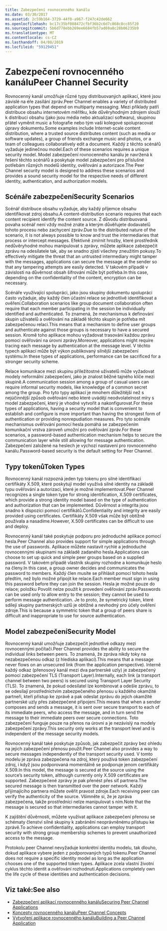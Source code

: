 ```yaml
---
title: Zabezpečení rovnocenného kanálu
ms.date: 03/30/2017
ms.assetid: 2c59b164-3729-44f0-a967-f247c42de662
ms.openlocfilehash: bc17c35bf088472cfbf36b2c6d7c868c8cc85f20
ms.sourcegitcommit: 5b6d778ebb269ee6684fb57ad69a8c28b06235b9
ms.translationtype: MT
ms.contentlocale: cs-CZ
ms.lasthandoff: 04/08/2019
ms.locfileid: "59129451"
---
```

# <a name="peer-channel-security"></a><span data-ttu-id="97791-102">Zabezpečení rovnocenného kanálu</span><span class="sxs-lookup"><span data-stu-id="97791-102">Peer Channel Security</span></span>
<span data-ttu-id="97791-103">Rovnocenný kanál umožňuje různé typy distribuovaných aplikací, které jsou závislé na éře zasílání zpráv.</span><span class="sxs-lookup"><span data-stu-id="97791-103">Peer Channel enables a variety of distributed application types that depend on multiparty messaging.</span></span> <span data-ttu-id="97791-104">Mezi příklady patří distribuce obsahu internetovém měřítku, kde důvěryhodným zdrojem slouží k distribuci obsahu (jako jsou média nebo aktualizací softwaru), skupinou přátel vyměnit music a fotografie nebo tým vaši kolegové spolupracovat úpravy dokumentu.</span><span class="sxs-lookup"><span data-stu-id="97791-104">Some examples include Internet-scale content distribution, where a trusted source distributes content (such as media or software updates), a group of friends exchange music and photos, or a team of colleagues collaboratively edit a document.</span></span> <span data-ttu-id="97791-105">Každý z těchto scénářů vyžaduje jedinečnou model.</span><span class="sxs-lookup"><span data-stu-id="97791-105">Each of these scenarios requires a unique security model.</span></span> <span data-ttu-id="97791-106">Model zabezpečení rovnocenného kanálu je navržená k řešení těchto scénářů a poskytuje model zabezpečení pro příslušné potřebám různých modelů identity, ověřování a autorizace.</span><span class="sxs-lookup"><span data-stu-id="97791-106">The Peer Channel security model is designed to address these scenarios and provides a sound security model for the respective needs of different identity, authentication, and authorization models.</span></span>  
  
## <a name="security-scenarios"></a><span data-ttu-id="97791-107">Scénáře zabezpečení</span><span class="sxs-lookup"><span data-stu-id="97791-107">Security Scenarios</span></span>  
 <span data-ttu-id="97791-108">Scénář distribuce obsahu vyžaduje, aby každý příjemce obsahu identifikovat zdroj obsahu.</span><span class="sxs-lookup"><span data-stu-id="97791-108">A content-distribution scenario requires that each content recipient identify the content source.</span></span> <span data-ttu-id="97791-109">Z důvodu distribuovaná povaha scénář není vždy možné znáte a kterým důvěřujete dodavatelů tohoto procesu nebo zachycení zpráv.</span><span class="sxs-lookup"><span data-stu-id="97791-109">Due to the distributed nature of the scenario, it is not always possible to know and trust the intermediaries that process or intercept messages.</span></span> <span data-ttu-id="97791-110">Efektivně zmírnit hrozby, které prostředník nedůvěryhodné mohou manipulovat s zprávy, můžete aplikace zabezpečit zprávu na odesílatele tak, aby se snadno zjistí všechny zneužitím pokusy.</span><span class="sxs-lookup"><span data-stu-id="97791-110">To effectively mitigate the threat that an untrusted intermediary might tamper with the messages, applications can secure the message at the sender so that any tampering attempts are easily detected.</span></span> <span data-ttu-id="97791-111">V takovém případě v závislosti na důvěrnost obsah šifrování může být potřeba.</span><span class="sxs-lookup"><span data-stu-id="97791-111">In this case, depending on the confidentiality of the content, encryption can be necessary.</span></span>  
  
 <span data-ttu-id="97791-112">Scénáře využívající spolupráci, jako jsou skupiny dokumentu spolupráci často vyžaduje, aby každý člen účastní relace se jednotlivě identifikovat a ověření.</span><span class="sxs-lookup"><span data-stu-id="97791-112">Collaboration scenarios like group document collaboration often require that each member participating in the session be individually identified and authenticated.</span></span> <span data-ttu-id="97791-113">To znamená, že mechanismus k definování skupin uživatelů a ověřování na základě těchto skupin je potřeba mít zabezpečenou relaci.</span><span class="sxs-lookup"><span data-stu-id="97791-113">This means that a mechanism to define user groups and authenticate against those groups is necessary to have a secured session.</span></span> <span data-ttu-id="97791-114">Kromě toho aplikace mohou vyžadovat trasování každou zprávu pomocí ověřování na úrovni zprávy.</span><span class="sxs-lookup"><span data-stu-id="97791-114">Moreover, applications might require tracing each message by authentication at the message level.</span></span> <span data-ttu-id="97791-115">V těchto typech aplikací může být výkon publikovaný silnější zabezpečení systému.</span><span class="sxs-lookup"><span data-stu-id="97791-115">In these types of applications, performance can be sacrificed for a stronger security scheme.</span></span>  
  
 <span data-ttu-id="97791-116">Relace komunikace mezi skupinu příležitostné uživatelů může vyžadovat modely neformální zabezpečení, jako je znalost běžné tajného klíče mezi skupině.</span><span class="sxs-lookup"><span data-stu-id="97791-116">A communication session among a group of casual users can require informal security models, like knowledge of a common secret among the group.</span></span> <span data-ttu-id="97791-117">Pro tyto typy aplikací je mnohem důležitější než s nejúčinnější způsob ověřování nebo které uvádějí neodvolatelnost míry s model zabezpečení, který je vhodné vytvořit a nakonfigurovat.</span><span class="sxs-lookup"><span data-stu-id="97791-117">For these types of applications, having a security model that is convenient to establish and configure is more important than having the strongest form of authentication or providing nonrepudiation measures.</span></span> <span data-ttu-id="97791-118">Pro tyto scénáře mechanismus ověřování pomocí hesla pomáhá se zabezpečením komunikační vrstva zároveň umožní pro ověřování zpráv.</span><span class="sxs-lookup"><span data-stu-id="97791-118">For these scenarios, a password-based authentication mechanism helps to secure the communication layer while still allowing for message authentication.</span></span> <span data-ttu-id="97791-119">Zabezpečení založené na heslech je výchozí nastavení pro rovnocenného kanálu.</span><span class="sxs-lookup"><span data-stu-id="97791-119">Password-based security is the default setting for Peer Channel.</span></span>  
  
## <a name="token-types"></a><span data-ttu-id="97791-120">Typy tokenů</span><span class="sxs-lookup"><span data-stu-id="97791-120">Token Types</span></span>  
 <span data-ttu-id="97791-121">Rovnocenný kanál rozpozná jeden typ tokenu pro silné identifikaci certifikáty X.509, které poskytují model využívá silné identity na základě typu ověřování a autorizaci, které je možné implementovat.</span><span class="sxs-lookup"><span data-stu-id="97791-121">Peer Channel recognizes a single token type for strong identification, X.509 certificates, which provide a strong identity model based on the type of authentication and authorization that can be implemented.</span></span> <span data-ttu-id="97791-122">Důvěrnost a integrita jsou snadno k dispozici pomocí certifikátů.</span><span class="sxs-lookup"><span data-stu-id="97791-122">Confidentiality and integrity are easily provided using certificates.</span></span> <span data-ttu-id="97791-123">Certifikáty X.509 však může být obtížně používala a nasadíme.</span><span class="sxs-lookup"><span data-stu-id="97791-123">However, X.509 certificates can be difficult to use and deploy.</span></span>  
  
 <span data-ttu-id="97791-124">Rovnocenný kanál také poskytuje podporu pro jednoduché aplikace pomocí hesla.</span><span class="sxs-lookup"><span data-stu-id="97791-124">Peer Channel also provides support for simple applications through the use of passwords.</span></span> <span data-ttu-id="97791-125">Aplikace můžete nastavit rychlé a jednoduché rovnocennými skupinami na základě zadaného hesla.</span><span class="sxs-lookup"><span data-stu-id="97791-125">Applications can choose to set up quick and simple peer groups based on a supplied password.</span></span> <span data-ttu-id="97791-126">V takovém případě vlastník skupiny rozhodne a komunikuje heslo na členy.</span><span class="sxs-lookup"><span data-stu-id="97791-126">In this case, a group owner decides and communicates the password to members.</span></span> <span data-ttu-id="97791-127">Každý člen musíte se přihlásit pomocí tohoto hesla předtím, než bylo možné připojit ke relace.</span><span class="sxs-lookup"><span data-stu-id="97791-127">Each member must sign in using this password before they can join the session.</span></span> <span data-ttu-id="97791-128">Hesla je možné pouze do relace; položku Povolit nelze použít k provedení ověřování zpráv.</span><span class="sxs-lookup"><span data-stu-id="97791-128">Passwords can be used only to allow entry to the session; they cannot be used to perform message authentication.</span></span> <span data-ttu-id="97791-129">Je to proto, že symetrický token, které sdílejí skupiny partnerských uzlů je obtížné a nevhodný pro účely ověření zdroje.</span><span class="sxs-lookup"><span data-stu-id="97791-129">This is because a symmetric token that a group of peers share is difficult and inappropriate to use for source authentication.</span></span>  
  
## <a name="security-model"></a><span data-ttu-id="97791-130">Model zabezpečení</span><span class="sxs-lookup"><span data-stu-id="97791-130">Security Model</span></span>  
 <span data-ttu-id="97791-131">Rovnocenný kanál umožňuje zabezpečit jednotlivé odkazy mezi rovnocennými počítači.</span><span class="sxs-lookup"><span data-stu-id="97791-131">Peer Channel provides the ability to secure the individual links between peers.</span></span> <span data-ttu-id="97791-132">To znamená, že zpráva nikdy toky na nezabezpečenou odkaz (z hlediska aplikací).</span><span class="sxs-lookup"><span data-stu-id="97791-132">This means that a message never flows on an unsecured link (from the application perspective).</span></span> <span data-ttu-id="97791-133">Interně každý odkaz (přenosový kanál mezi dva partnerské uzly) je zabezpečený pomocí zabezpečení TLS (Transport Layer).</span><span class="sxs-lookup"><span data-stu-id="97791-133">Internally, each link (a transport channel between two peers) is secured using Transport Layer Security (TLS).</span></span> <span data-ttu-id="97791-134">To znamená, že pokud odesílatel lze kombinovat a odešle zprávu, to se odesílají prostřednictvím zabezpečeného přenosu u každého okamžité partneři, kteří přístup ke zprávě a pak odeslat zprávu do jejich okamžité partnerské uzly přes zabezpečené připojení.</span><span class="sxs-lookup"><span data-stu-id="97791-134">This means that when a sender composes and sends a message, it is sent over secure transport to each of its immediate peers, who access the message, and in turn send the message to their immediate peers over secure connections.</span></span> <span data-ttu-id="97791-135">Toto zabezpečení funguje pouze na přenos na úrovni a je nezávislý na modely zabezpečení zprávy.</span><span class="sxs-lookup"><span data-stu-id="97791-135">This security only works at the transport level and is independent of the message security models.</span></span>  
  
 <span data-ttu-id="97791-136">Rovnocenný kanál také poskytuje způsob, jak zabezpečit zprávy bez ohledu na jejich zabezpečení přenosu použít.</span><span class="sxs-lookup"><span data-stu-id="97791-136">Peer Channel also provides a way to secure messages independently of the transport security used.</span></span> <span data-ttu-id="97791-137">V tomto modelu je zpráva zabezpečena na zdroj, který používá token zabezpečení zdroj, i když jsou podporovaná momentálně se podporuje jenom certifikáty X.509.</span><span class="sxs-lookup"><span data-stu-id="97791-137">In this model, the message is secured at the source using the source’s security token, although currently only X.509 certificates are supported.</span></span> <span data-ttu-id="97791-138">Zabezpečené zprávy je pak přenést přes síť partnera.</span><span class="sxs-lookup"><span data-stu-id="97791-138">The secured message is then transmitted over the peer network.</span></span> <span data-ttu-id="97791-139">Každý přijímajícího partnera můžete ověřit pravost zdroje.</span><span class="sxs-lookup"><span data-stu-id="97791-139">Each receiving peer can verify the authenticity of the source.</span></span> <span data-ttu-id="97791-140">Všimněte si, že je zpráva zabezpečena, takže prostředníci nelze manipulovat s ním.</span><span class="sxs-lookup"><span data-stu-id="97791-140">Note that the message is secured so that intermediaries cannot tamper with it.</span></span>  
  
 <span data-ttu-id="97791-141">K zajištění důvěrnosti, můžete využívat aplikace zabezpečení přenosu se schématy členství silné skupiny k zabránění neoprávněnému přístupu ke zprávě.</span><span class="sxs-lookup"><span data-stu-id="97791-141">To achieve confidentiality, applications can employ transport security with strong group membership schemes to prevent unauthorized access to the message.</span></span>  
  
 <span data-ttu-id="97791-142">Protokolu peer Channel nevyžaduje konkrétní identitu modelu, tak dlouho, dokud aplikace vybere jeden z podporovaných typů tokenu.</span><span class="sxs-lookup"><span data-stu-id="97791-142">Peer Channel does not require a specific identity model as long as the application chooses one of the supported token types.</span></span> <span data-ttu-id="97791-143">Aplikace zcela vlastní životní cyklus těchto identit a ověřování rozhodnutí.</span><span class="sxs-lookup"><span data-stu-id="97791-143">Applications completely own the life cycle of these identities and authentication decisions.</span></span>  
  
## <a name="see-also"></a><span data-ttu-id="97791-144">Viz také:</span><span class="sxs-lookup"><span data-stu-id="97791-144">See also</span></span>

- [<span data-ttu-id="97791-145">Zabezpečení aplikací rovnocenného kanálu</span><span class="sxs-lookup"><span data-stu-id="97791-145">Securing Peer Channel Applications</span></span>](../../../../docs/framework/wcf/feature-details/securing-peer-channel-applications.md)
- [<span data-ttu-id="97791-146">Koncepty rovnocenného kanálu</span><span class="sxs-lookup"><span data-stu-id="97791-146">Peer Channel Concepts</span></span>](../../../../docs/framework/wcf/feature-details/peer-channel-concepts.md)
- [<span data-ttu-id="97791-147">Vytvoření aplikace rovnocenného kanálu</span><span class="sxs-lookup"><span data-stu-id="97791-147">Building a Peer Channel Application</span></span>](../../../../docs/framework/wcf/feature-details/building-a-peer-channel-application.md)
